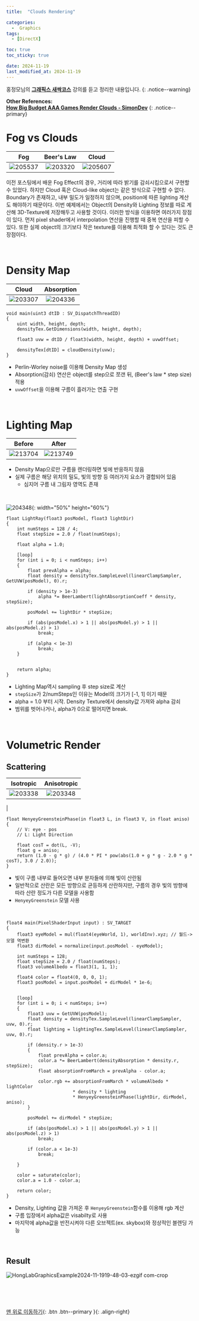 ```yaml
---
title:  "Clouds Rendering" 

categories:
  -  Graphics
tags:
  - [DirectX]

toc: true
toc_sticky: true

date: 2024-11-19
last_modified_at: 2024-11-19
---
```



홍정모님의 **[그래픽스 새싹코스](https://honglab.co.kr/)** 강의를 듣고 정리한 내용입니다.
{: .notice--warning}

**Other References: <br>[How Big Budget AAA Games Render Clouds - SimonDev](https://www.youtube.com/watch?v=Qj_tK_mdRcA&t=525s)**
{: .notice--primary}

# Fog vs Clouds

| Fog | Beer's Law | Cloud |
|:-:|:-:|:-:|
|![205537](https://github.com/user-attachments/assets/df87220c-ff09-41d5-acab-a37896fc050e)|![203320](https://github.com/user-attachments/assets/e91d6584-1629-4662-89bf-6433e9a4e793)| ![205607](https://github.com/user-attachments/assets/e65c3f92-19bb-4d7b-967a-96b4a487de49)|


이전 포스팅에서 배운 Fog Effect의 경우, 거리에 따라 밝기를 감쇠시킴으로서 구현할 수 있었다. 하지만 Cloud 혹은 Cloud-like object는 같은 방식으로 구현할 수 없다. Boundary가 존재하고, 내부 밀도가 일정하지 않으며, position에 따른 lighting 계산도 해야하기 때문이다. 이번 예제에서는 Object의 Density와 Lighting 정보를 따로 계산해 3D-Texture에 저장해두고 사용할 것이다. 이러한 방식을 이용하면 여러가지 장점이 있다. 먼저 pixel shader에서 interpolation 연산을 진행할 때 중복 연산을 피할 수 있다. 또한 실제 object의 크기보다 작은 texture를 이용해 최적화 할 수 있다는 것도 큰 장점이다.

<br>

# Density Map

| Cloud | Absorption |
|:-:|:-:|
|![203307](https://github.com/user-attachments/assets/a5d1b024-0c95-41dd-96b2-a8afcd46847f)|![204336](https://github.com/user-attachments/assets/93c3a707-4729-4fb5-b8cd-fc1ebd050702)|

``` hlsl
void main(uint3 dtID : SV_DispatchThreadID)
{
    uint width, height, depth;
    densityTex.GetDimensions(width, height, depth);
    
    float3 uvw = dtID / float3(width, height, depth) + uvwOffset;

    densityTex[dtID] = cloudDensity(uvw);
}
```

- Perlin-Worley noise를 이용해 Density Map 생성
- Absorption(감쇠) 연산은 object를 step으로 쪼갠 뒤, (Beer's law * step size) 적용
- `uvwOffset`을 이용해 구름이 흘러가는 연출 구현

<br>

# Lighting Map

| Before | After |
|:-:|:-:|
|![213704](https://github.com/user-attachments/assets/7eaf4c43-3adc-480f-9e70-259e854aa419)|![213749](https://github.com/user-attachments/assets/d26ce269-5216-4af7-97ee-b8efc5748443)|

- Density Map으로만 구름을 렌더링하면 빛에 반응하지 않음
- 실제 구름은 해당 위치의 밀도, 빛의 방향 등 여러가지 요소가 결합되어 있음
  - 심지어 구름 내 그림자 영역도 존재

<br>

![204348](https://github.com/user-attachments/assets/7e4b49f3-9d05-417a-aaea-7d3a99755718){: width="50%" height="60%"}

``` hlsl
float LightRay(float3 posModel, float3 lightDir)
{
    int numSteps = 128 / 4;
    float stepSize = 2.0 / float(numSteps);

    float alpha = 1.0;

    [loop]
    for (int i = 0; i < numSteps; i++)
    {
        float prevAlpha = alpha;
        float density = densityTex.SampleLevel(linearClampSampler, GetUVW(posModel), 0).r;
        
        if (density > 1e-3)
            alpha *= BeerLambert(lightAbsorptionCoeff * density, stepSize);

        posModel += lightDir * stepSize;

        if (abs(posModel.x) > 1 || abs(posModel.y) > 1 || abs(posModel.z) > 1)
            break;
        
        if (alpha < 1e-3)
            break;
    }
    
  
    return alpha;
}
```

- Lighting Map역시 sampling 후 step size로 계산
- `stepSize`가 2/numSteps인 이유는 Model의 크기가 [-1, 1] 이기 때문
- alpha = 1.0 부터 시작. Density Texture에서 density값 가져와 alpha 감쇠
- 범위를 벗어나거나, alpha가 0으로 떨어지면 break.

<br>

# Volumetric Render

## Scattering

| Isotropic | Anisotropic |
|:-:|:-:|
|![203338](https://github.com/user-attachments/assets/acf8e2f0-41dd-440a-8c7d-a9e84131284a)|![203348](https://github.com/user-attachments/assets/5e0fdcae-c8d9-4c77-8879-895c36a8c14a)
|

``` hlsl
float HenyeyGreensteinPhase(in float3 L, in float3 V, in float aniso)
{
    // V: eye - pos 
    // L: Light Direction
    
    float cosT = dot(L, -V);
    float g = aniso;
    return (1.0 - g * g) / (4.0 * PI * pow(abs(1.0 + g * g - 2.0 * g * cosT), 3.0 / 2.0));
}
```

- 빛이 구름 내부로 들어오면 내부 분자들에 의해 빛이 산란됨
- 일반적으로 산란은 모든 방향으로 균등하게 산란하지만, 구름의 경우 빛의 방향에 따라 산란 정도가 다른 모델을 사용함
- `HenyeyGreenstein` 모델 사용

<br>

``` hlsl
float4 main(PixelShaderInput input) : SV_TARGET
{
    float3 eyeModel = mul(float4(eyeWorld, 1), worldInv).xyz; // 월드->모델 역변환
    float3 dirModel = normalize(input.posModel - eyeModel);
    
    int numSteps = 128;
    float stepSize = 2.0 / float(numSteps);
    float3 volumeAlbedo = float3(1, 1, 1);
    
    float4 color = float4(0, 0, 0, 1);
    float3 posModel = input.posModel + dirModel * 1e-6;

    
    [loop]
    for (int i = 0; i < numSteps; i++)
    {
        float3 uvw = GetUVW(posModel);
        float density = densityTex.SampleLevel(linearClampSampler, uvw, 0).r;
        float lighting = lightingTex.SampleLevel(linearClampSampler, uvw, 0).r;

        if (density.r > 1e-3)
        {
            float prevAlpha = color.a;
            color.a *= BeerLambert(densityAbsorption * density.r, stepSize);
            float absorptionFromMarch = prevAlpha - color.a;
            
            color.rgb += absorptionFromMarch * volumeAlbedo * lightColor
                         * density * lighting
                         * HenyeyGreensteinPhase(lightDir, dirModel, aniso);
        }
        
        posModel += dirModel * stepSize;
        
        if (abs(posModel.x) > 1 || abs(posModel.y) > 1 || abs(posModel.z) > 1)
            break;
        
        if (color.a < 1e-3)
            break;

    }

    color = saturate(color);
    color.a = 1.0 - color.a;
    
    return color;
}
```

- Density, Lighting 값을 가져온 후 `HenyeyGreenstein`함수를 이용해 rgb 계산
- 구름 입장에서 alpha값은 visabilty로 사용
- 마지막에 alpha값을 반전시켜야 다른 오브젝트(ex. skybox)와 정상적인 블렌딩 가능


<br>

## Result

![HongLabGraphicsExample2024-11-1919-48-03-ezgif com-crop](https://github.com/user-attachments/assets/21bae299-074b-4e42-bad4-e728869136a6)


<br>


<br>
<br>


[맨 위로 이동하기](#){: .btn .btn--primary }{: .align-right}